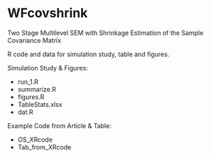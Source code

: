 # WFcovshrink
Two Stage Multilevel SEM with Shrinkage Estimation of the Sample Covariance Matrix

R code and data for simulation study, table and figures.

Simulation Study & Figures:
-  run_1.R
-  summarize.R
-  figures.R
-  TableStats.xlsx
-  dat.R

Example Code from Article & Table:
-  OS_XRcode 
-  Tab_from_XRcode
